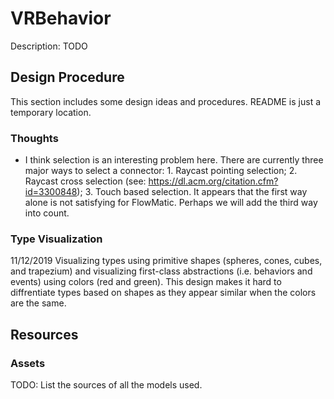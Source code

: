 # VRBehavior
Description: TODO

## Design Procedure
This section includes some design ideas and procedures. README is just a temporary location.

### Thoughts
- I think selection is an interesting problem here. There are currently three major ways to select a connector: 1. Raycast pointing selection; 2. Raycast cross selection (see: https://dl.acm.org/citation.cfm?id=3300848); 3. Touch based selection. It appears that the first way alone is not satisfying for FlowMatic. Perhaps we will add the third way into count.

### Type Visualization
11/12/2019 Visualizing types using primitive shapes (spheres, cones, cubes, and trapezium) and visualizing first-class abstractions (i.e. behaviors and events) using colors (red and green). This design makes it hard to diffrentiate types based on shapes as they appear similar when the colors are the same. 

## Resources
### Assets
  TODO: List the sources of all the models used.
